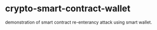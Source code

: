 # crypto-smart-contract-wallet
demonstration of smart contract re-enterancy attack using smart wallet.
